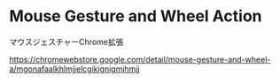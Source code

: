 Mouse Gesture and Wheel Action
==============================

マウスジェスチャーChrome拡張

https://chromewebstore.google.com/detail/mouse-gesture-and-wheel-a/mgonafaalkhlmjjelcgikignigmjhmjj
